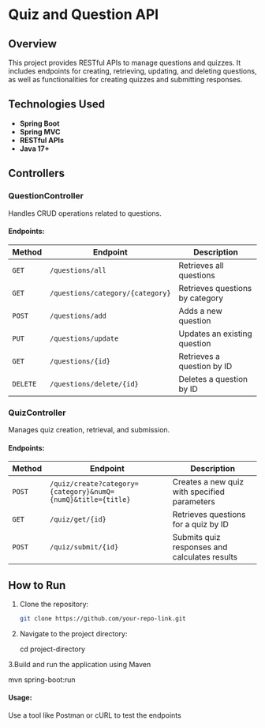 # Quiz and Question API

## Overview
This project provides RESTful APIs to manage questions and quizzes. It includes endpoints for creating, retrieving, updating, and deleting questions, as well as functionalities for creating quizzes and submitting responses.

## Technologies Used
- **Spring Boot**
- **Spring MVC**
- **RESTful APIs**
- **Java 17+**

## Controllers

### QuestionController
Handles CRUD operations related to questions.

#### Endpoints:

| Method   | Endpoint                             | Description                        |
|----------|-------------------------------------|------------------------------------|
| `GET`    | `/questions/all`                    | Retrieves all questions           |
| `GET`    | `/questions/category/{category}`   | Retrieves questions by category   |
| `POST`   | `/questions/add`                    | Adds a new question               |
| `PUT`    | `/questions/update`                 | Updates an existing question      |
| `GET`    | `/questions/{id}`                    | Retrieves a question by ID        |
| `DELETE` | `/questions/delete/{id}`            | Deletes a question by ID          |

### QuizController
Manages quiz creation, retrieval, and submission.

#### Endpoints:

| Method   | Endpoint                                             | Description                                         |
|----------|-----------------------------------------------------|-----------------------------------------------------|
| `POST`   | `/quiz/create?category={category}&numQ={numQ}&title={title}` | Creates a new quiz with specified parameters       |
| `GET`    | `/quiz/get/{id}`                                    | Retrieves questions for a quiz by ID               |
| `POST`   | `/quiz/submit/{id}`                                | Submits quiz responses and calculates results     |

## How to Run

1. Clone the repository:
   ```sh
   git clone https://github.com/your-repo-link.git

2. Navigate to the project directory:
   
   cd project-directory
   
3.Build and run the application using Maven
   
   mvn spring-boot:run
   


#### Usage:
   Use a tool like Postman or cURL to test the endpoints
